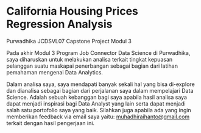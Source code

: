 # California Housing Prices Regression Analysis
Purwadhika JCDSVL07 Capstone Project Modul 3

Pada akhir Modul 3 Program Job Connector Data Science di Purwadhika, saya diharuskan untuk melakukan analisa terkait tingkat kepuasan pelanggan suatu maskapai penerbangan sebagai bagian dari latihan pemahaman mengenai Data Analytics.

Dalam analisa saya, saya mendapati banyak sekali hal yang bisa di-explore dan dianalisa sebagai bagian dari perjalanan saya dalam mempelajari Data Science. Adalah sebuah kebanggan bagi saya apabila hasil analisa saya dapat menjadi inspirasi bagi Data Analyst yang lain serta dapat menjadi salah satu portofolio saya yang baik. Silahkan juga apabila ada yang ingin memberikan feedback via email saya yaitu: muhadhiraihanto@gmail.com terkait dengan hasil pengerjaan ini.
